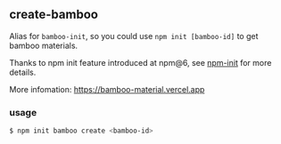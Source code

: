 ## create-bamboo

Alias for `bamboo-init`, so you could use `npm init [bamboo-id]` to get bamboo materials.

Thanks to npm init feature introduced at npm@6, see [npm-init](https://docs.npmjs.com/cli/v8/commands/npm-init/) for more details.

More infomation: https://bamboo-material.vercel.app

### usage

```bash
$ npm init bamboo create <bamboo-id>
```